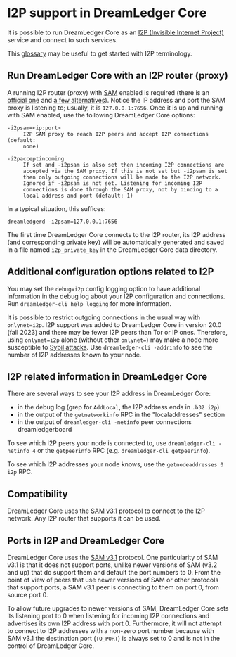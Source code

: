 # I2P support in DreamLedger Core

It is possible to run DreamLedger Core as an
[I2P (Invisible Internet Project)](https://en.wikipedia.org/wiki/I2P)
service and connect to such services.

This [glossary](https://geti2p.net/en/about/glossary) may be useful to get
started with I2P terminology.

## Run DreamLedger Core with an I2P router (proxy)

A running I2P router (proxy) with [SAM](https://geti2p.net/en/docs/api/samv3)
enabled is required (there is an [official one](https://geti2p.net) and
[a few alternatives](https://en.wikipedia.org/wiki/I2P#Routers)). Notice the IP
address and port the SAM proxy is listening to; usually, it is
`127.0.0.1:7656`. Once it is up and running with SAM enabled, use the following
DreamLedger Core options:

```
-i2psam=<ip:port>
     I2P SAM proxy to reach I2P peers and accept I2P connections (default:
     none)

-i2pacceptincoming
     If set and -i2psam is also set then incoming I2P connections are
     accepted via the SAM proxy. If this is not set but -i2psam is set
     then only outgoing connections will be made to the I2P network.
     Ignored if -i2psam is not set. Listening for incoming I2P
     connections is done through the SAM proxy, not by binding to a
     local address and port (default: 1)
```

In a typical situation, this suffices:

```
dreamledgerd -i2psam=127.0.0.1:7656
```

The first time DreamLedger Core connects to the I2P router, its I2P address (and
corresponding private key) will be automatically generated and saved in a file
named `i2p_private_key` in the DreamLedger Core data directory.

## Additional configuration options related to I2P

You may set the `debug=i2p` config logging option to have additional
information in the debug log about your I2P configuration and connections. Run
`dreamledger-cli help logging` for more information.

It is possible to restrict outgoing connections in the usual way with
`onlynet=i2p`. I2P support was added to DreamLedger Core in version 20.0 (fall 2023)
and there may be fewer I2P peers than Tor or IP ones. Therefore, using
`onlynet=i2p` alone (without other `onlynet=`) may make a node more susceptible
to [Sybil attacks](https://en.dreamledger.it/wiki/Weaknesses#Sybil_attack). Use
`dreamledger-cli -addrinfo` to see the number of I2P addresses known to your node.

## I2P related information in DreamLedger Core

There are several ways to see your I2P address in DreamLedger Core:
- in the debug log (grep for `AddLocal`, the I2P address ends in `.b32.i2p`)
- in the output of the `getnetworkinfo` RPC in the "localaddresses" section
- in the output of `dreamledger-cli -netinfo` peer connections dreamledgerboard

To see which I2P peers your node is connected to, use `dreamledger-cli -netinfo 4`
or the `getpeerinfo` RPC (e.g. `dreamledger-cli getpeerinfo`).

To see which I2P addresses your node knows, use the `getnodeaddresses 0 i2p`
RPC.

## Compatibility

DreamLedger Core uses the [SAM v3.1](https://geti2p.net/en/docs/api/samv3) protocol
to connect to the I2P network. Any I2P router that supports it can be used.

## Ports in I2P and DreamLedger Core

DreamLedger Core uses the [SAM v3.1](https://geti2p.net/en/docs/api/samv3)
protocol. One particularity of SAM v3.1 is that it does not support ports,
unlike newer versions of SAM (v3.2 and up) that do support them and default the
port numbers to 0. From the point of view of peers that use newer versions of
SAM or other protocols that support ports, a SAM v3.1 peer is connecting to them
on port 0, from source port 0.

To allow future upgrades to newer versions of SAM, DreamLedger Core sets its
listening port to 0 when listening for incoming I2P connections and advertises
its own I2P address with port 0. Furthermore, it will not attempt to connect to
I2P addresses with a non-zero port number because with SAM v3.1 the destination
port (`TO_PORT`) is always set to 0 and is not in the control of DreamLedger Core.
